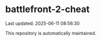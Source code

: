# battlefront-2-cheat

Last updated: 2025-06-11 08:56:30

This repository is automatically maintained.
